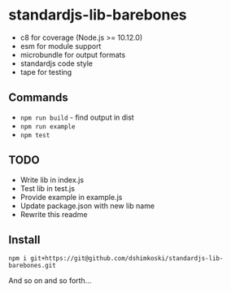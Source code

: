 # standardjs-lib-barebones

* c8 for coverage (Node.js >= 10.12.0)
* esm for module support
* microbundle for output formats
* standardjs code style
* tape for testing

## Commands

* `npm run build` - find output in dist
* `npm run example`
* `npm test`

## TODO

* Write lib in index.js
* Test lib in test.js
* Provide example in example.js
* Update package.json with new lib name
* Rewrite this readme

## Install

`npm i git+https://git@github.com/dshimkoski/standardjs-lib-barebones.git`

And so on and so forth...
